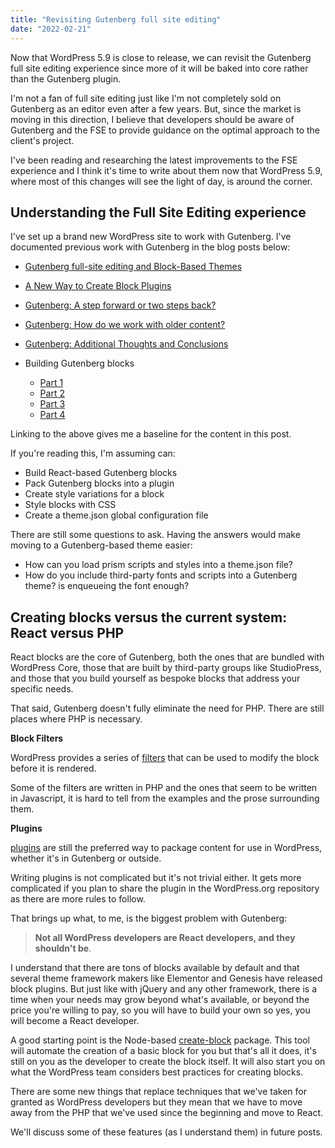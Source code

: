```yaml
---
title: "Revisiting Gutenberg full site editing"
date: "2022-02-21"
---
```


Now that WordPress 5.9 is close to release, we can revisit the Gutenberg full site editing experience since more of it will be baked into core rather than the Gutenberg plugin.

I'm not a fan of full site editing just like I'm not completely sold on Gutenberg as an editor even after a few years. But, since the market is moving in this direction, I believe that developers should be aware of Gutenberg and the FSE to provide guidance on the optimal approach to the client's project.

I've been reading and researching the latest improvements to the FSE experience and I think it's time to write about them now that WordPress 5.9, where most of this changes will see the light of day, is around the corner.

## Understanding the Full Site Editing experience

I've set up a brand new WordPress site to work with Gutenberg. I've documented previous work with Gutenberg in the blog posts below:

- [Gutenberg full-site editing and Block-Based Themes](https://publishing-project.rivendellweb.net/gutenberg-full-site-editing-and-block-based-themes/)
- [A New Way to Create Block Plugins](https://publishing-project.rivendellweb.net/a-new-way-to-create-block-plugins/)
- [Gutenberg: A step forward or two steps back?](https://publishing-project.rivendellweb.net/gutenberg-a-step-forward-or-two-steps-back/)
- [Gutenberg: How do we work with older content?](https://publishing-project.rivendellweb.net/gutenberg-how-do-we-work-with-older-content/)
- [Gutenberg: Additional Thoughts and Conclusions](https://publishing-project.rivendellweb.net/gutenberg-random-thoughts-and-conclusions/)
- Building Gutenberg blocks
    
    - [Part 1](https://publishing-project.rivendellweb.net/building-gutenberg-blocks-part-1/)
    - [Part 2](https://publishing-project.rivendellweb.net/building-gutenberg-blocks-part-2/)
    - [Part 3](https://publishing-project.rivendellweb.net/building-gutenberg-blocks-part-3/)
    - [Part 4](https://publishing-project.rivendellweb.net/building-gutenberg-blocks-part-4/)

Linking to the above gives me a baseline for the content in this post.

If you're reading this, I'm assuming can:

- Build React-based Gutenberg blocks
- Pack Gutenberg blocks into a plugin
- Create style variations for a block
- Style blocks with CSS
- Create a theme.json global configuration file

There are still some questions to ask. Having the answers would make moving to a Gutenberg-based theme easier:

- How can you load prism scripts and styles into a theme.json file?
- How do you include third-party fonts and scripts into a Gutenberg theme? is enqueueing the font enough?

## Creating blocks versus the current system: React versus PHP

React blocks are the core of Gutenberg, both the ones that are bundled with WordPress Core, those that are built by third-party groups like StudioPress, and those that you build yourself as bespoke blocks that address your specific needs.

That said, Gutenberg doesn't fully eliminate the need for PHP. There are still places where PHP is necessary.

**Block Filters**

WordPress provides a series of [filters](https://developer.wordpress.org/block-editor/reference-guides/filters/block-filters/) that can be used to modify the block before it is rendered.

Some of the filters are written in PHP and the ones that seem to be written in Javascript, it is hard to tell from the examples and the prose surrounding them.

**Plugins**

[plugins](https://developer.wordpress.org/plugins/) are still the preferred way to package content for use in WordPress, whether it's in Gutenberg or outside.

Writing plugins is not complicated but it's not trivial either. It gets more complicated if you plan to share the plugin in the WordPress.org repository as there are more rules to follow.

That brings up what, to me, is the biggest problem with Gutenberg:

> **Not all WordPress developers are React developers, and they shouldn't be**.

I understand that there are tons of blocks available by default and that several theme framework makers like Elementor and Genesis have released block plugins. But just like with jQuery and any other framework, there is a time when your needs may grow beyond what's available, or beyond the price you're willing to pay, so you will have to build your own so yes, you will become a React developer.

A good starting point is the Node-based [create-block](https://developer.wordpress.org/block-editor/reference-guides/packages/packages-create-block/) package. This tool will automate the creation of a basic block for you but that's all it does, it's still on you as the developer to create the block itself. It will also start you on what the WordPress team considers best practices for creating blocks.

There are some new things that replace techniques that we've taken for granted as WordPress developers but they mean that we have to move away from the PHP that we've used since the beginning and move to React.

We'll discuss some of these features (as I understand them) in future posts.
